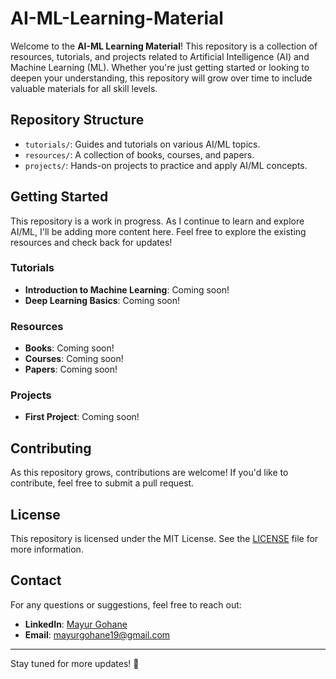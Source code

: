 # AI-ML-Learning-Material

Welcome to the **AI-ML Learning Material**! This repository is a collection of resources, tutorials, and projects related to Artificial Intelligence (AI) and Machine Learning (ML). Whether you're just getting started or looking to deepen your understanding, this repository will grow over time to include valuable materials for all skill levels.

## Repository Structure

- `tutorials/`: Guides and tutorials on various AI/ML topics.
- `resources/`: A collection of books, courses, and papers.
- `projects/`: Hands-on projects to practice and apply AI/ML concepts.

## Getting Started

This repository is a work in progress. As I continue to learn and explore AI/ML, I'll be adding more content here. Feel free to explore the existing resources and check back for updates!

### Tutorials

- **Introduction to Machine Learning**: Coming soon!
- **Deep Learning Basics**: Coming soon!

### Resources

- **Books**: Coming soon!
- **Courses**: Coming soon!
- **Papers**: Coming soon!

### Projects

- **First Project**: Coming soon!

## Contributing

As this repository grows, contributions are welcome! If you'd like to contribute, feel free to submit a pull request.

## License

This repository is licensed under the MIT License. See the [LICENSE](LICENSE) file for more information.

## Contact

For any questions or suggestions, feel free to reach out:

- **LinkedIn**: [Mayur Gohane](https://www.linkedin.com/in/mayurgohane/)
- **Email**: [mayurgohane19@gmail.com](mailto:mayurgohane19@gmail.com)

---

Stay tuned for more updates! 🚀
